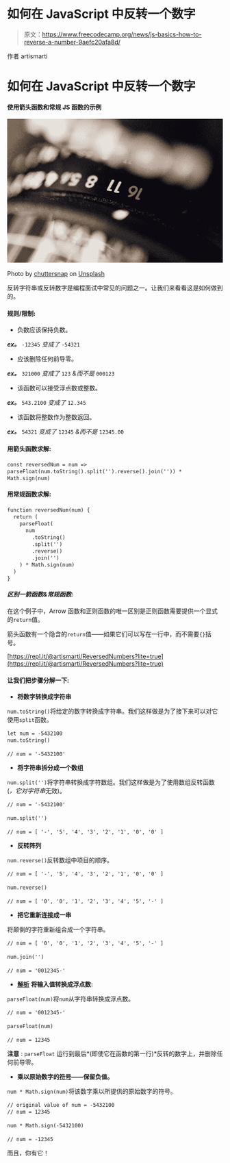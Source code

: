 # 如何在 JavaScript 中反转一个数字

> 原文：<https://www.freecodecamp.org/news/js-basics-how-to-reverse-a-number-9aefc20afa8d/>

作者 artismarti

# 如何在 JavaScript 中反转一个数字

#### 使用箭头函数和常规 JS 函数的示例

![0*9bS6yWpHz8_tuY52](img/6775ab0d4d1625ccbaaa7afaad252646.png)

Photo by [chuttersnap](https://unsplash.com/@chuttersnap?utm_source=medium&utm_medium=referral) on [Unsplash](https://unsplash.com?utm_source=medium&utm_medium=referral)

反转字符串或反转数字是编程面试中常见的问题之一。让我们来看看这是如何做到的。

#### **规则/限制**:

*   负数应该保持负数。

***ex。*** `-12345` *变成了* `-54321`

*   应该删除任何前导零。

***ex。*** `321000` *变成了* `123` *&而不是* `000123`

*   该函数可以接受浮点数或整数。

***ex。*** `543.2100` *变成了* `12.345`

*   该函数将整数作为整数返回。

***ex。*** `54321` *变成了* `12345` *&而不是* `12345.00`

#### **用箭头函数求解:**

```
const reversedNum = num => parseFloat(num.toString().split('').reverse().join('')) * Math.sign(num)
```

#### **用常规函数求解:**

```
function reversedNum(num) {
  return (
    parseFloat(
      num
        .toString()
        .split('')
        .reverse()
        .join('')
    ) * Math.sign(num)
  )                 
}
```

#### ***区别一箭函数&常规函数:***

在这个例子中，Arrow 函数和正则函数的唯一区别是正则函数需要提供一个显式的`return`值。

箭头函数有一个隐含的`return`值——如果它们可以写在一行中，而不需要`{}`括号。

[https://repl.it/@artismarti/ReversedNumbers?lite=true](https://repl.it/@artismarti/ReversedNumbers?lite=true)

#### **让我们把步骤分解一下:**

*   **将数字转换成字符串**

`num.toString()`将给定的数字转换成字符串。我们这样做是为了接下来可以对它使用`split`函数。

```
let num = -5432100
num.toString()

// num = '-5432100'
```

*   **将字符串拆分成一个数组**

`num.split('')`将字符串转换成字符数组。我们这样做是为了使用数组反转函数(*，它对字符串*无效)。

```
// num = '-5432100'

num.split('')

// num = [ '-', '5', '4', '3', '2', '1', '0', '0' ]
```

*   **反转阵列**

`num.reverse()`反转数组中项目的顺序。

```
// num = [ '-', '5', '4', '3', '2', '1', '0', '0' ]

num.reverse()

// num = [ '0', '0', '1', '2', '3', '4', '5', '-' ]
```

*   **把它重新连接成一串**

将颠倒的字符重新组合成一个字符串。

```
// num = [ '0', '0', '1', '2', '3', '4', '5', '-' ]

num.join('')

// num = '0012345-'
```

*   [**解析**](https://developer.mozilla.org/en-US/docs/Web/JavaScript/Reference/Global_Objects/parseFloat) **将输入值转换成浮点数:**

`parseFloat(num)`将`num`从字符串转换成浮点数。

```
// num = '0012345-'

parseFloat(num)

// num = 12345
```

**注意** : `parseFloat` 运行到最后*(即使它在函数的第一行)*反转的数字上，并删除任何前导零。

*   **乘以原始数字的[符号](https://developer.mozilla.org/en-US/docs/Web/JavaScript/Reference/Global_Objects/Math/sign)——保留负值。**

`num * Math.sign(num)`将该数字乘以所提供的原始数字的符号。

```
// original value of num = -5432100
// num = 12345

num * Math.sign(-5432100)

// num = -12345
```

而且，你有它！